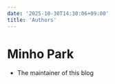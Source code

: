 ```yaml
---
date: '2025-10-30T14:30:06+09:00'
title: 'Authors'
---
```


# Minho Park

- The maintainer of this blog